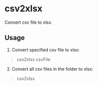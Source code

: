 # csv2xlsx
Convert csv file to xlsx.

## Usage
1. Convert specified csv file to xlsx:
> csv2xlsx csvFile

2. Convert all csv files in the folder to xlsx:
> csv2xlsx
